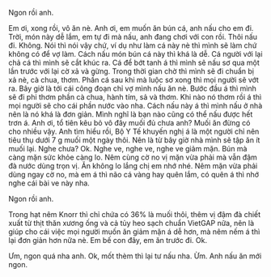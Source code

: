 Ngon rồi anh.

Em ơi, xong rồi, vô ăn nè. Anh ơi, em muốn ăn bún cá, anh nấu cho em đi. Trời, món này dễ lắm, em tự đi mà nấu, anh đang chơi với con rồi. Thôi nấu đi. Không. Nói thì nói vậy chứ, ví dụ như làm cá này nè thì mình sẽ làm chứ không có để vợ làm. Cách nấu món bún cá này thì khá là dễ. Cá người với lại chả cá thì mình sẽ cắt khúc ra. Cá để bớt tanh á thì mình sẽ nấu sơ qua một lần trước với lại cờ xả và gừng. Trong thời gian chờ thì mình sẽ đi chuẩn bị xả nè, cà chua, thơm. Phần cá sau khi mà luộc sơ xong thì mọi người sẽ vớt ra. Bây giờ là tới cái công đoạn chỉ vợ mình nấu ăn nè. Bước đầu á thì mình sẽ đi phi thơm phần cà chua, hành tím, sả và thơm. Khi nào nó thơm rồi á thì mọi người sẽ cho cái phần nước vào nha. Cách nấu này á thì mình nấu ở nhà nên là nó khá là đơn giản. Mình nghĩ là bạn nào cũng có thể nấu được hết trơn á. Anh ơi, tổ tiên kêu bỏ vô đây muối đủ chưa anh? Muối ăn đừng có cho nhiều vậy. Anh tìm hiểu rồi, Bộ Y Tế khuyến nghị á là một người chỉ nên tiêu thụ dưới 7 g muối một ngày thôi. Nên là từ bây giờ nhà mình sẽ tập ăn ít muối lại. Nghe chưa? Ok. Nghe ve, nghe ve, nghe ve giảm mặn. Bún mà càng mặn sức khỏe càng lo. Nêm cùng cờ no vị mặn vừa phải mà vẫn đậm đà nước dùng trọn vị. Ăn không lo lắng chị em nhớ nhé. Nêm mặn vừa phải dùng ngay cờ no, mà em á thì não cá vàng hay quên lắm, có quên á thì nhớ nghe cái bài ve này nha.

Ngon rồi anh.

Trong hạt nêm Knorr thì chỉ chứa có 36% là muối thôi, thêm vị đậm đà chiết xuất từ thịt thăn xương ống và cả tủy heo sạch chuẩn VietGAP nữa, nên là giúp cho cái việc mọi người muốn ăn giảm mặn á dễ hơn, mà nêm nếm á thì lại đơn giản hơn nữa nè. Em bế con đây, em ăn trước đi. Ok.

Ưm, ngon quá nha anh. Ok, mốt thèm thì lại tư nấu nha. Ừm. Anh nấu ăn mới ngon.